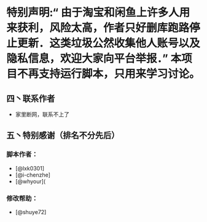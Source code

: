 # 特别声明:“ 由于淘宝和闲鱼上许多人用来获利，风险太高，作者只好删库跑路停止更新．这类垃圾公然收集他人账号以及隐私信息，欢迎大家向平台举报．”  本项目不再支持运行脚本，只用来学习讨论。
## 四丶联系作者
*  家里断网，联系不上了

## 五丶特别感谢（排名不分先后）
### 脚本作者：
*  [@lxk0301]
*  [@i-chenzhe]
*  [@whyour](
### 修改帮助：
* [@shuye72]